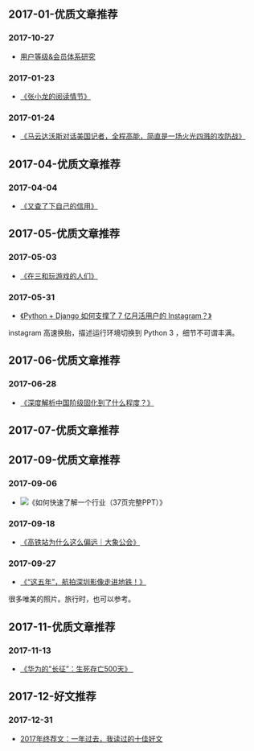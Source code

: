 
## 2017-01-优质文章推荐

### 2017-10-27

- [用户等级&会员体系研究](http://www.woshipm.com/operate/828317.html)


### 2017-01-23

- [《张小龙的阅读情节》](https://mp.weixin.qq.com/s/qteIC2MouEKwwgjl6TCRaQ)


### 2017-01-24

- [《马云达沃斯对话美国记者，全程高能，简直是一场火光四溅的攻防战》](https://www.youtube.com/watch?v=3c66ez9dFYU)


## 2017-04-优质文章推荐

### 2017-04-04

- [《又查了下自己的信用》](https://mp.weixin.qq.com/s/au9aeKc5hkipoltIJYCLfA)


## 2017-05-优质文章推荐


### 2017-05-03

- [《在三和玩游戏的人们》](http://www.chuapp.com/?c=Article&a=index&id=282974)


### 2017-05-31

- [《Python + Django 如何支撑了 7 亿月活用户的 Instagram？》](http://python.jobbole.com/87814/)

instagram 高速换胎，描述运行环境切换到 Python 3 ，细节不可谓丰满。


## 2017-06-优质文章推荐


### 2017-06-28

- [《深度解析中国阶级固化到了什么程度？》](https://xueqiu.com/8405821438/87935662)

## 2017-07-优质文章推荐


## 2017-09-优质文章推荐


### 2017-09-06

- ![《如何快速了解一个行业（37页完整PPT）》](https://mp.weixin.qq.com/s/O7BAyz71vz_DWPbtYZopng)


### 2017-09-18

- [《高铁站为什么这么偏远｜大象公会》](https://mp.weixin.qq.com/s/NIPotzc3UDPonpRF1vUuEQ)


### 2017-09-27

- [《“这五年”，航拍深圳影像走进地铁！》](https://mp.weixin.qq.com/s/Jr1bvmXUUKmoYCW_BEjRbg)


很多唯美的照片。旅行时，也可以参考。


## 2017-11-优质文章推荐

### 2017-11-13

- [《华为的"长征”：生死存亡500天》 ](https://mp.weixin.qq.com/s/9w7kIdAmW-k-Bs3ETwCP8A)






## 2017-12-好文推荐

### 2017-12-31

- [2017年终荐文：一年过去，我读过的十佳好文](https://mp.weixin.qq.com/s/GMBXDB_x7SNp-bx4zqT-9g)



